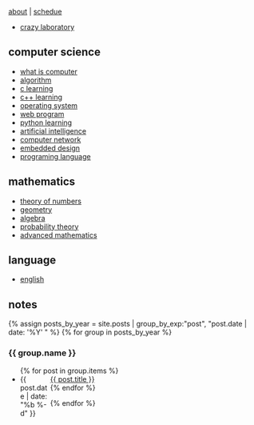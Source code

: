[about](/about) | [schedue](/schedule)

- [crazy laboratory](/lab)

## computer science

- [what is computer](/computer)
- [algorithm](/algorithm-learning)
- [c learning](/c-learning)
- [c++ learning](/cpp-learning)
- [operating system](/operating-system)
- [web program](/web-program)
- [python learning](/python-learning)
- [artificial intelligence](/ai)
- [computer network](/computer-network)
- [embedded design](/embedded-design)
- [programing language](/programming-language)

## mathematics

- [theory of numbers](/theory-of-numbers)
- [geometry](/geometry)
- [algebra](/algebra)
- [probability theory](/probability-theory)
- [advanced mathematics](/advanced-mathematics)

## language

- [english](/english)

## notes

{% assign posts_by_year = site.posts | group_by_exp:"post", "post.date | date: '%Y' " %}
{% for group in posts_by_year %}

<h3>{{ group.name }}</h3>
<ul>
    {% for post in group.items %}
    <li><div style="width:60px;float:left;">{{ post.date | date: "%b %-d" }}</div> <a href="{{ site.baseurl }}{{ post.url }}">{{ post.title }}</a></li>
    {% endfor %}
</ul>
{% endfor %}